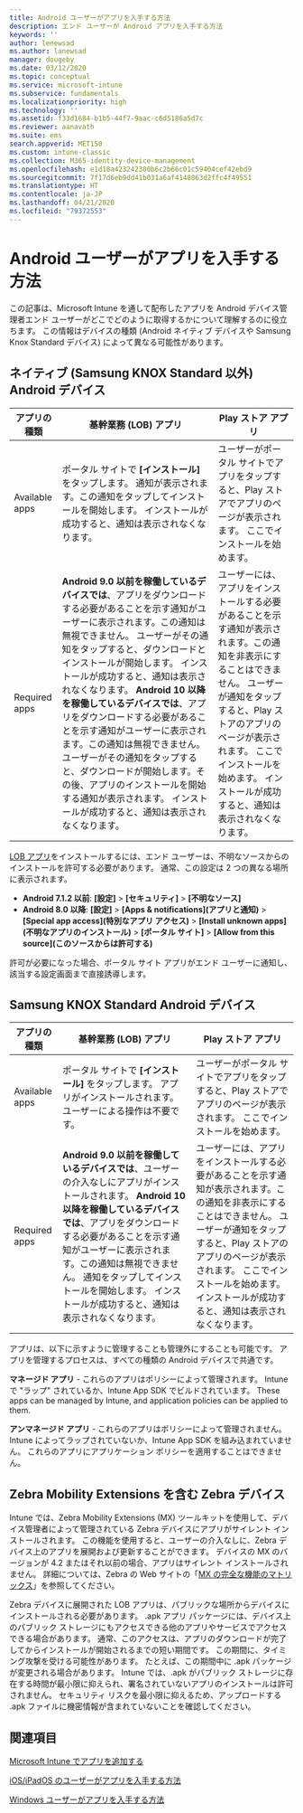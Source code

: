 ```yaml
---
title: Android ユーザーがアプリを入手する方法
description: エンド ユーザーが Android アプリを入手する方法
keywords: ''
author: lenewsad
ms.author: lanewsad
manager: dougeby
ms.date: 03/12/2020
ms.topic: conceptual
ms.service: microsoft-intune
ms.subservice: fundamentals
ms.localizationpriority: high
ms.technology: ''
ms.assetid: f33d1684-b1b5-44f7-9aac-c6d5186a5d7c
ms.reviewer: aanavath
ms.suite: ems
search.appverid: MET150
ms.custom: intune-classic
ms.collection: M365-identity-device-management
ms.openlocfilehash: e1d18a423242300b6c2b66c01c59404cef42ebd9
ms.sourcegitcommit: 7f17d6eb9dd41b031a6af4148863d2ffc4f49551
ms.translationtype: HT
ms.contentlocale: ja-JP
ms.lasthandoff: 04/21/2020
ms.locfileid: "79372553"
---
```

# <a name="how-your-android-users-get-their-apps"></a>Android ユーザーがアプリを入手する方法  

この記事は、Microsoft Intune を通して配布したアプリを Android デバイス管理者エンド ユーザーがどこでどのように取得するかについて理解するのに役立ちます。 この情報はデバイスの種類 (Android ネイティブ デバイスや Samsung Knox Standard デバイス) によって異なる可能性があります。

## <a name="native-non-samsung-knox-standard-android-devices"></a>ネイティブ (Samsung KNOX Standard 以外) Android デバイス   

| アプリの種類 | 基幹業務 (LOB) アプリ | Play ストア アプリ  |
| ------------- |-------------| -----|
| Available apps      | ポータル サイトで **[インストール]** をタップします。 通知が表示されます。この通知をタップしてインストールを開始します。 インストールが成功すると、通知は表示されなくなります。 | ユーザーがポータル サイトでアプリをタップすると、Play ストアでアプリのページが表示されます。 ここでインストールを始めます。|
| Required apps      | **Android 9.0 以前を稼働しているデバイスでは**、アプリをダウンロードする必要があることを示す通知がユーザーに表示されます。この通知は無視できません。 ユーザーがその通知をタップすると、ダウンロードとインストールが開始します。 インストールが成功すると、通知は表示されなくなります。 **Android 10 以降を稼働しているデバイスでは**、アプリをダウンロードする必要があることを示す通知がユーザーに表示されます。この通知は無視できません。 ユーザーがその通知をタップすると、ダウンロードが開始します。その後、アプリのインストールを開始する通知が表示されます。 インストールが成功すると、通知は表示されなくなります。| ユーザーには、アプリをインストールする必要があることを示す通知が表示されます。この通知を非表示にすることはできません。 ユーザーが通知をタップすると、Play ストアのアプリのページが表示されます。 ここでインストールを始めます。 インストールが成功すると、通知は表示されなくなります。 |

[LOB アプリ](../apps/lob-apps-android.md)をインストールするには、エンド ユーザーは、不明なソースからのインストールを許可する必要があります。 通常、この設定は 2 つの異なる場所に表示されます。

* **Android 7.1.2 以前**: **[設定]**  >  **[セキュリティ]**  >  **[不明なソース]**
* **Android 8.0 以降**: **[設定]**  >  **[Apps & notifications]\(アプリと通知\)**  >  **[Special app access]\(特別なアプリ アクセス\)**  >  **[Install unknown apps]\(不明なアプリのインストール\)**  >  **[ポータル サイト]**  >  **[Allow from this source]\(このソースからは許可する\)**

許可が必要になった場合、ポータル サイト アプリがエンド ユーザーに通知し、該当する設定画面まで直接誘導します。 

## <a name="samsung-knox-standard-android-devices"></a>Samsung KNOX Standard Android デバイス

| アプリの種類 | 基幹業務 (LOB) アプリ | Play ストア アプリ  |
| ------------- |-------------| -----|
| Available apps      | ポータル サイトで **[インストール]** をタップします。 アプリがインストールされます。ユーザーによる操作は不要です。 | ユーザーがポータル サイトでアプリをタップすると、Play ストアでアプリのページが表示されます。 ここでインストールを始めます。|
| Required apps      | **Android 9.0 以前を稼働しているデバイスでは**、ユーザーの介入なしにアプリがインストールされます。 **Android 10 以降を稼働しているデバイスでは**、アプリをダウンロードする必要があることを示す通知がユーザーに表示されます。この通知は無視できません。 通知をタップしてインストールを開始します。 インストールが成功すると、通知は表示されなくなります。 | ユーザーには、アプリをインストールする必要があることを示す通知が表示されます。この通知を非表示にすることはできません。 ユーザーが通知をタップすると、Play ストアのアプリのページが表示されます。 ここでインストールを始めます。 インストールが成功すると、通知は表示されなくなります。 |

アプリは、以下に示すように管理することも管理外にすることも可能です。 アプリを管理するプロセスは、すべての種類の Android デバイスで共通です。

**マネージド アプリ** - これらのアプリはポリシーによって管理されます。 Intune で "ラップ" されているか、Intune App SDK でビルドされています。 These apps can be managed by Intune, and application policies can be applied to them.

**アンマネージド アプリ** - これらのアプリはポリシーによって管理されません。 Intune によってラップされていないか、Intune App SDK を組み込まれていません。 これらのアプリにアプリケーション ポリシーを適用することはできません。

## <a name="zebra-devices-with-zebra-mobility-extensions"></a>Zebra Mobility Extensions を含む Zebra デバイス

Intune では、Zebra Mobility Extensions (MX) ツールキットを使用して、デバイス管理者によって管理されている Zebra デバイスにアプリがサイレント インストールされます。 この機能を使用すると、ユーザーの介入なしに、Zebra デバイス上のアプリを展開および更新することができます。 デバイスの MX のバージョンが 4.2 またはそれ以前の場合、アプリはサイレント インストールされません。 詳細については、Zebra の Web サイトの「[MX の完全な機能のマトリックス](http://techdocs.zebra.com/mx/compatibility/)」を参照してください。

Zebra デバイスに展開された LOB アプリは、パブリックな場所からデバイスにインストールされる必要があります。 .apk アプリ パッケージには、デバイス上のパブリック ストレージにもアクセスできる他のアプリやサービスでアクセスできる場合があります。 通常、このアクセスは、アプリのダウンロードが完了してからインストールが開始されるまでの短い期間です。 この期間に、タイミング攻撃を受ける可能性があります。 たとえば、この期間中に .apk パッケージが変更される場合があります。 Intune では、.apk がパブリック ストレージに存在する時間が最小限に抑えられ、署名されていないアプリのインストールは許可されません。 セキュリティ リスクを最小限に抑えるため、アップロードする .apk ファイルに機密情報が含まれていないことを確認してください。

## <a name="see-also"></a>関連項目

[Microsoft Intune でアプリを追加する](../apps/apps-add.md)

[iOS/iPadOS のユーザーがアプリを入手する方法](end-user-apps-ios.md)

[Windows ユーザーがアプリを入手する方法](end-user-apps-windows.md)
